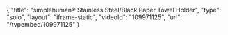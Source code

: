 {
    "title": "simplehuman&reg; Stainless Steel\/Black Paper Towel Holder",
    "type": "solo",
    "layout": "iframe-static",
    "videoId": "109971125",
    "url": "\/tvpembed\/109971125"
}